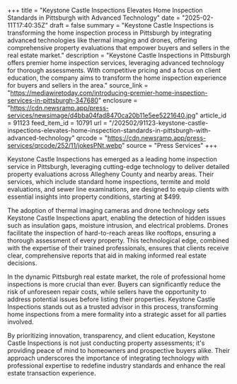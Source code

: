 +++
title = "Keystone Castle Inspections Elevates Home Inspection Standards in Pittsburgh with Advanced Technology"
date = "2025-02-11T17:40:35Z"
draft = false
summary = "Keystone Castle Inspections is transforming the home inspection process in Pittsburgh by integrating advanced technologies like thermal imaging and drones, offering comprehensive property evaluations that empower buyers and sellers in the real estate market."
description = "Keystone Castle Inspections in Pittsburgh offers premier home inspection services, leveraging advanced technology for thorough assessments. With competitive pricing and a focus on client education, the company aims to transform the home inspection experience for buyers and sellers in the area."
source_link = "https://mediawiretoday.com/introducing-premier-home-inspection-services-in-pittsburgh-347680"
enclosure = "https://cdn.newsramp.app/press-services/newsimage/d4bba04fad8470ca20b11e5ee5221640.jpg"
article_id = 91123
feed_item_id = 10791
url = "/202502/91123-keystone-castle-inspections-elevates-home-inspection-standards-in-pittsburgh-with-advanced-technology"
qrcode = "https://cdn.newsramp.app/press-services/qrcode/252/11/jokesPNt.webp"
source = "Press Services"
+++

<p>Keystone Castle Inspections has emerged as a leading home inspection service in Pittsburgh, leveraging cutting-edge technology to deliver detailed property evaluations across Allegheny County and nearby areas. Their services, which include standard home inspections, termite and mold evaluations, and sewer line examinations, are designed to equip clients with essential insights into property conditions, starting at $499.</p><p>The adoption of thermal imaging cameras and drone technology sets Keystone Castle Inspections apart, enabling the detection of hidden issues such as insulation gaps, moisture intrusion, and electrical problems. Drones facilitate the inspection of hard-to-reach areas like rooftops, ensuring a thorough assessment of every property. This technological edge, combined with the expertise of their trained professionals, ensures that clients receive clear, comprehensive reports that aid in making informed real estate decisions.</p><p>In the dynamic Pittsburgh real estate market, the role of professional home inspections is more crucial than ever. Buyers can significantly reduce the risk of unforeseen repair costs, while sellers have the opportunity to address potential issues before listing their properties. Keystone Castle Inspections stands out as a trusted advisor in this process, transforming home inspections from a mere formality into a strategic asset for all parties involved.</p><p>By prioritizing innovation, transparency, and client education, Keystone Castle Inspections is not just conducting property assessments; it's providing peace of mind to homeowners and prospective buyers alike. Their approach underscores the importance of integrating technology with professional expertise to redefine industry standards and enhance the real estate transaction experience.</p>